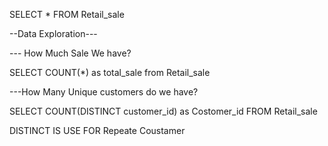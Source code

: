 SELECT * FROM Retail_sale

--Data Exploration---

--- How Much Sale We have?

SELECT COUNT(*) as total_sale from Retail_sale
 
---How Many Unique customers do we have?

SELECT COUNT(DISTINCT customer_id) as Costomer_id FROM Retail_sale 

DISTINCT IS USE FOR Repeate Coustamer
